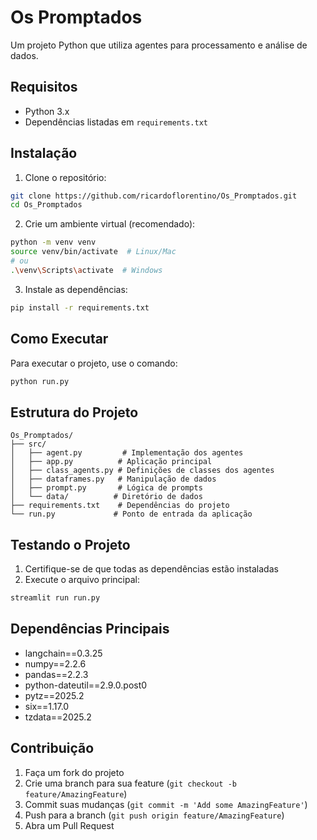 # Os Promptados

Um projeto Python que utiliza agentes para processamento e análise de dados.

## Requisitos

- Python 3.x
- Dependências listadas em `requirements.txt`

## Instalação

1. Clone o repositório:

```bash
git clone https://github.com/ricardoflorentino/Os_Promptados.git
cd Os_Promptados
```

2. Crie um ambiente virtual (recomendado):

```bash
python -m venv venv
source venv/bin/activate  # Linux/Mac
# ou
.\venv\Scripts\activate  # Windows
```

3. Instale as dependências:

```bash
pip install -r requirements.txt
```

## Como Executar

Para executar o projeto, use o comando:

```bash
python run.py
```

## Estrutura do Projeto

```
Os_Promptados/
├── src/
│   ├── agent.py         # Implementação dos agentes
│   ├── app.py          # Aplicação principal
│   ├── class_agents.py # Definições de classes dos agentes
│   ├── dataframes.py   # Manipulação de dados
│   ├── prompt.py       # Lógica de prompts
│   └── data/          # Diretório de dados
├── requirements.txt    # Dependências do projeto
└── run.py             # Ponto de entrada da aplicação
```

## Testando o Projeto

1. Certifique-se de que todas as dependências estão instaladas
2. Execute o arquivo principal:

```bash
streamlit run run.py
```

## Dependências Principais

- langchain==0.3.25
- numpy==2.2.6
- pandas==2.2.3
- python-dateutil==2.9.0.post0
- pytz==2025.2
- six==1.17.0
- tzdata==2025.2

## Contribuição

1. Faça um fork do projeto
2. Crie uma branch para sua feature (`git checkout -b feature/AmazingFeature`)
3. Commit suas mudanças (`git commit -m 'Add some AmazingFeature'`)
4. Push para a branch (`git push origin feature/AmazingFeature`)
5. Abra um Pull Request
